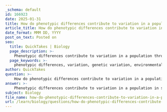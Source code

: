 ```yaml
---
_schema: default
id: 166923
date: 2025-01-31
title: How do phenotypic differences contribute to variation in a population?
article_title: How do phenotypic differences contribute to variation in a population?
date_format: MMM DD, YYYY
post_on_text: Posted on
seo:
  title: QuickTakes | Biology
  page_description: >-
    Phenotypic differences contribute to variation in a population through genetic variation, environmental influences, and natural selection, facilitating evolution and adaptation.
  page_keywords: >-
    phenotypic differences, variation, genetic variation, environmental influences, natural selection, heritability, fitness, evolution, population dynamics, adaptation
author: QuickTakes
question: >-
    How do phenotypic differences contribute to variation in a population?
answer: >-
    Phenotypic differences contribute to variation in a population in several significant ways, primarily through the mechanisms of genetic variation, environmental influences, and the processes of natural selection. Here’s a detailed explanation of how these factors interplay:\n\n1. **Genetic Variation**: Phenotypic differences arise from genetic variation among individuals in a population. These variations can be due to mutations, gene flow, and sexual reproduction, which shuffle alleles and create new combinations. For example, in a population of flowers, some may have red petals while others have blue due to differences in their genetic makeup. This genetic diversity is crucial as it provides the raw material for evolution.\n\n2. **Environmental Influences**: The environment can also affect phenotypic traits. Factors such as climate, availability of resources, and interactions with other organisms can lead to variations in traits. For instance, a population of animals may exhibit different fur colors depending on the habitat they occupy—darker fur in shaded areas and lighter fur in open, sunlit areas. This environmental influence can lead to adaptations that enhance survival and reproduction.\n\n3. **Natural Selection**: Variation in phenotypes is essential for the process of natural selection. Individuals with traits that confer advantages in their environment are more likely to survive and reproduce. This leads to differential reproductive success, where advantageous traits become more common in the population over generations. For example, in a population of beetles, those with a coloration that provides better camouflage from predators may survive longer and produce more offspring, thereby increasing the frequency of that coloration in subsequent generations.\n\n4. **Heritability**: Some phenotypic variations are genetically coded and can be passed from parents to offspring. This heritability ensures that beneficial traits can be transmitted through generations, contributing to the evolutionary process. For instance, if a certain trait, such as larger beak size in birds, is advantageous for accessing food, those birds are more likely to reproduce and pass on that trait to their offspring.\n\n5. **Fitness**: The concept of fitness is central to understanding how phenotypic differences contribute to variation. Fitness refers to an individual's ability to survive and reproduce in a given environment. Traits that enhance fitness will be favored by natural selection, leading to an increase in their prevalence in the population. For example, in a population of fish, those with faster swimming speeds may escape predators more effectively, leading to higher survival rates and more offspring.\n\nIn summary, phenotypic differences contribute to variation in a population by providing the genetic and environmental basis for traits that can be selected for or against through natural selection. This variation is essential for the adaptability and evolution of species over time.
subject: Biology
file_name: how-do-phenotypic-differences-contribute-to-variation-in-a-population.md
url: /learn/biology/questions/how-do-phenotypic-differences-contribute-to-variation-in-a-population
---
```


&nbsp;